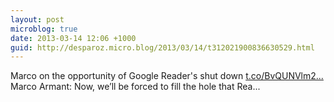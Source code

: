 ```yaml
---
layout: post
microblog: true
date: 2013-03-14 12:06 +1000
guid: http://desparoz.micro.blog/2013/03/14/t312021900836630529.html
---
```

Marco on the opportunity of Google Reader's shut down [t.co/BvQUNVlm2...](http://t.co/BvQUNVlm2o) Marco Armant: Now, we’ll be forced to fill the hole that Rea...
